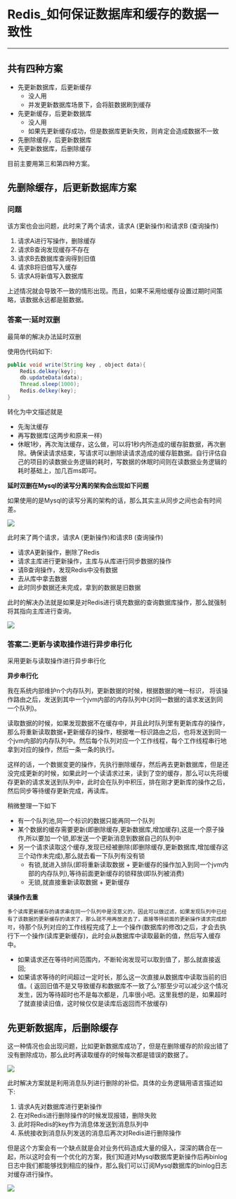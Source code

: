 # Redis_如何保证数据库和缓存的数据一致性

----

## 共有四种方案

+	先更新数据库，后更新缓存
	*	没人用
	*	并发更新数据库场景下，会将脏数据刷到缓存
+	先更新缓存，后更新数据库
	*	没人用
	*	如果先更新缓存成功，但是数据库更新失败，则肯定会造成数据不一致
+	先删除缓存，后更新数据库
+	先更新数据库，后删除缓存

目前主要用第三和第四种方案。

## 先删除缓存，后更新数据库方案

### 问题
该方案也会出问题，此时来了两个请求，请求A (更新操作)和请求B (查询操作)

1.	请求A进行写操作，删除缓存
2.	请求B查询发现缓存不存在
3.	请求B去数据库查询得到旧值
4.	请求B将旧值写入缓存
5.	请求A将新值写入数据库

上述情况就会导致不一致的情形出现。而且，如果不采用给缓存设置过期时间策略，该数据永远都是脏数据。

### 答案一:延时双删

最简单的解决办法延时双删

使用伪代码如下:

```java
public void write(String key , object data){
	Redis.delkey(key);
	db.updateData(data);
	Thread.sleep(1000);
	Redis.delkey(key);
}
```

转化为中文描述就是

+	先淘汰缓存
+	再写数据库(这两步和原来一样)
+	休眠1秒，再次淘汰缓存，这么做，可以将1秒内所造成的缓存脏数据，再次删除。确保读请求结束，写请求可以删除读请求造成的缓存脏数据。自行评估自己的项目的读数据业务逻辑的耗时，写数据的休眠时间则在读数据业务逻辑的耗时基础上，加几百ms即可。

**延时双删在Mysql的读写分离的架构会出现如下问题**

如果使用的是Mysql的读写分离的架构的话，那么其实主从同步之间也会有时间差。

![](../images/2022/03/20220314224856.png)

此时来了两个请求，请求A (更新操作)和请求B (查询操作)

+	请求A更新操作，删除了Redis
+	请求主库进行更新操作，主库与从库进行同步数据的操作
+	请B查询操作，发现Redis中没有数据
+	去从库中拿去数据
+	此时同步数据还未完成，拿到的数据是旧数据

此时的解决办法就是如果是对Redis进行填充数据的查询数据库操作，那么就强制将其指向主库进行查询。

![](../images/2022/03/20220314225316.png)


### 答案二:更新与读取操作进行异步串行化

采用更新与读取操作进行异步串行化

**异步串行化**

我在系统内部维护n个内存队列，更新数据的时候，根据数据的唯一标识， 将该操作路由之后，发送到其中一个jvm内部的内存队列中(对同一数据的请求发送到同一个队列)。

读取数据的时候，如果发现数据不在缓存中，并且此时队列里有更新库存的操作，那么将重新读取数据+更新缓存的操作，根据唯一标识路由之后，也将发送到同一个jvm内部的内存队列中。然后每个队列对应一个工作线程，每个工作线程串行地拿到对应的操作，然后一条一条的执行。

这样的话，一个数据变更的操作，先执行删除缓存，然后再去更新数据库，但是还没完成更新的时候，如果此时一个读请求过来，读到了空的缓存，那么可以先将缓存更新的请求发送到队列中，此时会在队列中积压，排在刚才更新库的操作之后，然后同步等待缓存更新完成，再读库。

稍微整理一下如下
+	有一个队列池,同一个标识的数据只能再同一个队列
+	某个数据的缓存需要更新(即删除缓存,更新数据库,增加缓存),这是一个原子操作,所以要加一个锁,即发送一个更新消息到数据自己的队列中
+	另一个请求读取这个缓存,发现已经被删除(即删除缓存,更新数据库,增加缓存这三个动作未完成),那么就去看一下队列有没有锁
	*	有锁,就进入排队(即将重新读取数据 + 更新缓存的操作加入到同一个jvm内部的内存队列),等待前面更新缓存的锁释放(即队列被消费)
	*	无锁,就直接重新读取数据 + 更新缓存

**读操作去重**

`多个读库更新缓存的请求串在同一个队列中是没意义的，因此可以做过滤，如果发现队列中已经有了该数据的更新缓存的请求了，那么就不用再放进去了，直接等待前面的更新操作请求完成即可`，待那个队列对应的工作线程完成了上一个操作(数据库的修改)之后，才会去执行下一个操作(读库更新缓存)，此时会从数据库中读取最新的值，然后写入缓存中。

+	如果请求还在等待时间范围内，不断轮询发现可以取到值了，那么就直接返回;
+	如果请求等待的时间超过一定时长，那么这一次直接从数据库中读取当前的旧值。( 返回旧值不是又导致缓存和数据库不一致了么?那至少可以减少这个情况发生，因为等待超时也不是每次都是，几率很小吧。这里我想的是，如果超时了就直接读旧值，这时候仅仅是读库后返回而不放缓存)

## 先更新数据库，后删除缓存

这一种情况也会出现问题，比如更新数据库成功了，但是在删除缓存的阶段出错了没有删除成功，那么此时再读取缓存的时候每次都是错误的数据了。

![](../images/2022/03/20220314231536.png)

此时解决方案就是利用消息队列进行删除的补偿。具体的业务逻辑用语言描述如下:

1. 请求A先对数据库进行更新操作
2. 在对Redis进行删除操作的时候发现报错，删除失败
3. 此时将Redis的key作为消息体发送到消息队列中
4. 系统接收到消息队列发送的消息后再次对Redis进行删除操作

但是这个方案会有一个缺点就是会对业务代码造成大量的侵入，深深的耦合在一起，所以这时会有一个优化的方案，我们知道对Mysql数据库更新操作后再binlog日志中我们都能够找到相应的操作，那么我们可以订阅Mysql数据库的binlog日志对缓存进行操作。

![](../images/2022/03/20220314231712.png)





